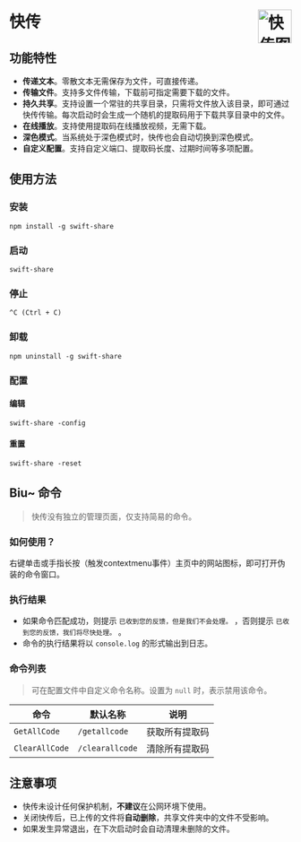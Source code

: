 # 快传<img align="right" alt="快传图标" src="https://raw.githubusercontent.com/NXY666/SwiftShare/master/resources/favicon.ico" title="快传" width="60"/>

## 功能特性
* **传递文本**。零散文本无需保存为文件，可直接传递。
* **传输文件**。支持多文件传输，下载前可指定需要下载的文件。
* **持久共享**。支持设置一个常驻的共享目录，只需将文件放入该目录，即可通过快传传输。每次启动时会生成一个随机的提取码用于下载共享目录中的文件。
* **在线播放**。支持使用提取码在线播放视频，无需下载。
* **深色模式**。当系统处于深色模式时，快传也会自动切换到深色模式。
* **自定义配置**。支持自定义端口、提取码长度、过期时间等多项配置。

## 使用方法

### 安装
```shell
npm install -g swift-share
```

### 启动
```shell
swift-share
```

### 停止

```
^C (Ctrl + C)
```

### 卸载

```shell
npm uninstall -g swift-share
```

### 配置

#### 编辑

```shell
swift-share -config
```

#### 重置

```shell
swift-share -reset
```

## Biu~ 命令

> 快传没有独立的管理页面，仅支持简易的命令。

### 如何使用？

右键单击或手指长按（触发contextmenu事件）主页中的网站图标，即可打开伪装的命令窗口。

### 执行结果

* 如果命令匹配成功，则提示 `已收到您的反馈，但是我们不会处理。` ，否则提示 `已收到您的反馈，我们将尽快处理。` 。
* 命令的执行结果将以 `console.log` 的形式输出到日志。

### 命令列表

> 可在配置文件中自定义命令名称。设置为 `null` 时，表示禁用该命令。

| 命令             | 默认名称            | 说明      |
|----------------|-----------------|---------|
| `GetAllCode`   | `/getallcode`   | 获取所有提取码 |
| `ClearAllCode` | `/clearallcode` | 清除所有提取码 |

## 注意事项

* 快传未设计任何保护机制，**不建议**在公网环境下使用。
* 关闭快传后，已上传的文件将**自动删除**，共享文件夹中的文件不受影响。
* 如果发生异常退出，在下次启动时会自动清理未删除的文件。
